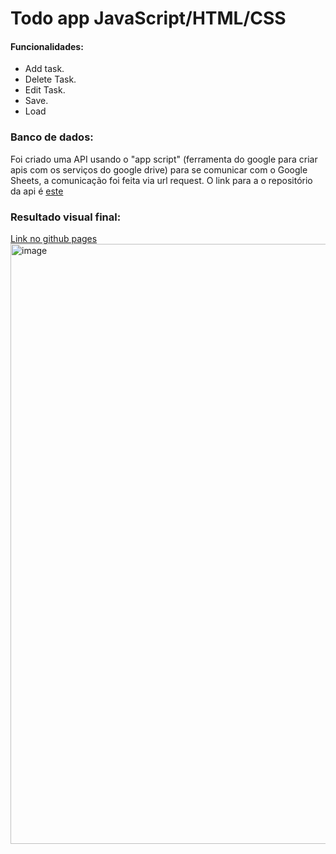 # Todo app JavaScript/HTML/CSS

#### Funcionalidades:
- Add task.
- Delete Task.
- Edit Task.
- Save.
- Load

### Banco de dados:
Foi criado uma API usando o "app script" (ferramenta do google para criar apis com os serviços do google drive) para se comunicar com o Google Sheets, a comunicação foi feita via url request. O link para a o repositório da api é [este](https://github.com/VictorCalebeIFG/GoogleSheetsApi)

### Resultado visual final:

[Link no github pages](https://victorcalebeifg.github.io/toDoApp.JavaScript.HTML.CSS/)
<img width="960" alt="image" src="https://github.com/VictorCalebeIFG/toDoApp-JavaScript-HTML-CSS/assets/84258178/7cb1da69-d6d2-4c29-84b2-e11964ef70c6">
